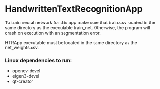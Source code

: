 # HandwrittenTextRecognitionApp

To train neural network for this app make sure that train.csv located in the same directory as the executable train_net.
Otherwise, the program will crash on execution with an segmentation error.

HTRApp executable must be located in the same directory as the net_weights.csv.

### Linux dependencies to run:
 - opencv-devel
 - eigen3-devel
 - qt-creator